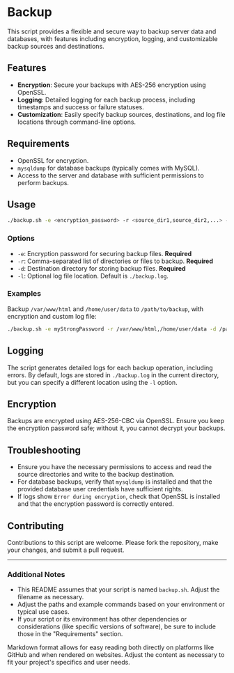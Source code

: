 # Backup

This script provides a flexible and secure way to backup server data and databases, with features including encryption, logging, and customizable backup sources and destinations.

## Features

- **Encryption**: Secure your backups with AES-256 encryption using OpenSSL.
- **Logging**: Detailed logging for each backup process, including timestamps and success or failure statuses.
- **Customization**: Easily specify backup sources, destinations, and log file locations through command-line options.

## Requirements

- OpenSSL for encryption.
- `mysqldump` for database backups (typically comes with MySQL).
- Access to the server and database with sufficient permissions to perform backups.

## Usage

```bash
./backup.sh -e <encryption_password> -r <source_dir1,source_dir2,...> -d <backup_root_dir> [-l <log_file>]
```

### Options

- `-e`: Encryption password for securing backup files. **Required**
- `-r`: Comma-separated list of directories or files to backup. **Required**
- `-d`: Destination directory for storing backup files. **Required**
- `-l`: Optional log file location. Default is `./backup.log`.

### Examples

Backup `/var/www/html` and `/home/user/data` to `/path/to/backup`, with encryption and custom log file:

```bash
./backup.sh -e myStrongPassword -r /var/www/html,/home/user/data -d /path/to/backup -l /path/to/mylog.log
```

## Logging

The script generates detailed logs for each backup operation, including errors. By default, logs are stored in `./backup.log` in the current directory, but you can specify a different location using the `-l` option.

## Encryption

Backups are encrypted using AES-256-CBC via OpenSSL. Ensure you keep the encryption password safe; without it, you cannot decrypt your backups.

## Troubleshooting

- Ensure you have the necessary permissions to access and read the source directories and write to the backup destination.
- For database backups, verify that `mysqldump` is installed and that the provided database user credentials have sufficient rights.
- If logs show `Error during encryption`, check that OpenSSL is installed and that the encryption password is correctly entered.

## Contributing

Contributions to this script are welcome. Please fork the repository, make your changes, and submit a pull request.

---

### Additional Notes

- This README assumes that your script is named `backup.sh`. Adjust the filename as necessary.
- Adjust the paths and example commands based on your environment or typical use cases.
- If your script or its environment has other dependencies or considerations (like specific versions of software), be sure to include those in the "Requirements" section.

Markdown format allows for easy reading both directly on platforms like GitHub and when rendered on websites. Adjust the content as necessary to fit your project's specifics and user needs.